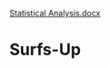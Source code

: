 [Statistical Analysis.docx](https://github.com/hetalbhuta/Surfs_Up/files/7087321/Statistical.Analysis.docx)
# Surfs-Up
